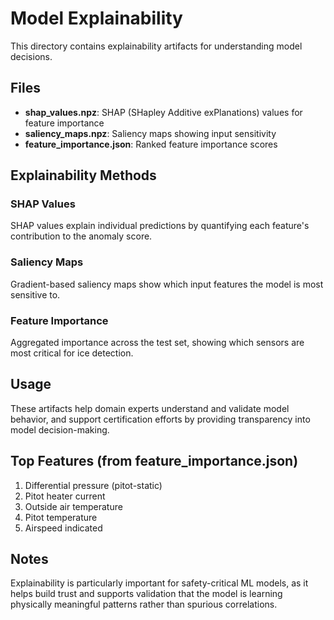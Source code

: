 # Model Explainability

This directory contains explainability artifacts for understanding model decisions.

## Files

- **shap_values.npz**: SHAP (SHapley Additive exPlanations) values for feature importance
- **saliency_maps.npz**: Saliency maps showing input sensitivity
- **feature_importance.json**: Ranked feature importance scores

## Explainability Methods

### SHAP Values
SHAP values explain individual predictions by quantifying each feature's contribution to the anomaly score.

### Saliency Maps
Gradient-based saliency maps show which input features the model is most sensitive to.

### Feature Importance
Aggregated importance across the test set, showing which sensors are most critical for ice detection.

## Usage

These artifacts help domain experts understand and validate model behavior, and support certification efforts by providing transparency into model decision-making.

## Top Features (from feature_importance.json)
1. Differential pressure (pitot-static)
2. Pitot heater current
3. Outside air temperature
4. Pitot temperature
5. Airspeed indicated

## Notes

Explainability is particularly important for safety-critical ML models, as it helps build trust and supports validation that the model is learning physically meaningful patterns rather than spurious correlations.
